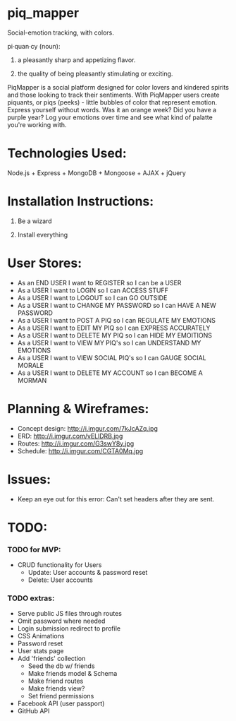 # piq_mapper
Social-emotion tracking, with colors.

pi·quan·cy (noun):

1. a pleasantly sharp and appetizing flavor.

2. the quality of being pleasantly stimulating or exciting.

PiqMapper is a social platform designed for color lovers and kindered spirits and those looking to track their sentiments. With PiqMapper users create piquants, or piqs (peeks) - little bubbles of color that represent emotion. Express yourself without words. Was it an orange week? Did you have a purple year? Log your emotions over time and see what kind of palatte you're working with.


# Technologies Used:

Node.js + Express + MongoDB + Mongoose + AJAX + jQuery


# Installation Instructions:

1. Be a wizard

2. Install everything


# User Stores:

- As an END USER I want to REGISTER so I can be a USER
- As a USER I want to LOGIN so I can ACCESS STUFF
- As a USER I want to LOGOUT so I can GO OUTSIDE
- As a USER I want to CHANGE MY PASSWORD so I can HAVE A NEW PASSWORD
- As a USER I want to POST A PIQ so I can REGULATE MY EMOTIONS
- As a USER I want to EDIT MY PIQ so I can EXPRESS ACCURATELY
- As a USER I want to DELETE MY PIQ so I can HIDE MY EMOITIONS
- As a USER I want to VIEW MY PIQ's so I can UNDERSTAND MY EMOTIONS
- As a USER I want to VIEW SOCIAL PIQ's so I can GAUGE SOCIAL MORALE
- As a USER I want to DELETE MY ACCOUNT so I can BECOME A MORMAN

# Planning & Wireframes:

- Concept design: http://i.imgur.com/7kJcAZq.jpg
- ERD: http://i.imgur.com/vELlDRB.jpg
- Routes: http://i.imgur.com/G3swY8y.jpg
- Schedule: http://i.imgur.com/CGTA0Mq.jpg


# Issues:
- Keep an eye out for this error: Can't set headers after they are sent.

# TODO:

### TODO for MVP: ###
- CRUD functionality for Users
	* Update: User accounts & password reset
	* Delete: User accounts

### TODO extras: ###
- Serve public JS files through routes
- Omit password where needed
- Login submission redirect to profile
- CSS Animations
- Password reset
- User stats page
- Add 'friends' collection
	* Seed the db w/ friends
	* Make friends model & Schema
	* Make friend routes
	* Make friends view?
	* Set friend permissions
- Facebook API (user passport)
- GitHub API
